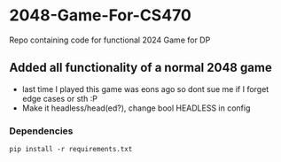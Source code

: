 # 2048-Game-For-CS470

Repo containing code for functional 2024 Game for DP

## Added all functionality of a normal 2048 game

- last time I played this game was eons ago so dont sue me if I forget edge cases or sth :P
- Make it headless/head(ed?), change bool HEADLESS in config

### Dependencies

`pip install -r requirements.txt`
